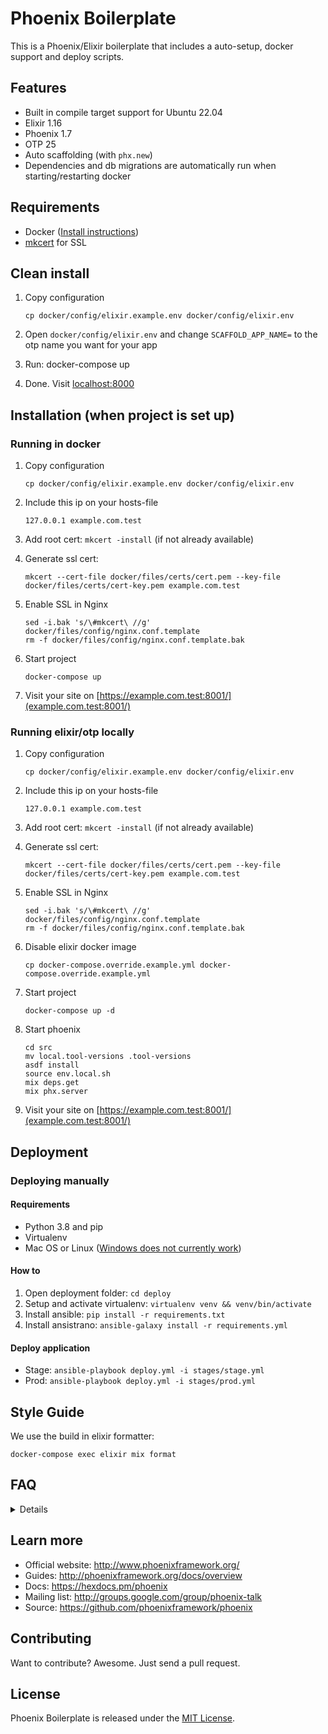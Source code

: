 # Phoenix Boilerplate

This is a Phoenix/Elixir boilerplate that includes a auto-setup, docker support and deploy scripts.


## Features

- Built in compile target support for Ubuntu 22.04
- Elixir 1.16
- Phoenix 1.7
- OTP 25
- Auto scaffolding (with `phx.new`)
- Dependencies and db migrations are automatically run when starting/restarting docker


## Requirements

- Docker ([Install instructions](#how-do-i-install-docker-on-macoswindows))
- [mkcert](https://github.com/FiloSottile/mkcert) for SSL


## Clean install

1. Copy configuration

    ```
    cp docker/config/elixir.example.env docker/config/elixir.env
    ```

2. Open `docker/config/elixir.env` and change `SCAFFOLD_APP_NAME=` to the otp name you want for your app
3. Run: docker-compose up
4. Done. Visit [localhost:8000](http://localhost:8000)


## Installation (when project is set up)

### Running in docker

1. Copy configuration

    ```
    cp docker/config/elixir.example.env docker/config/elixir.env
    ```

2. Include this ip on your hosts-file

    ```
    127.0.0.1 example.com.test
    ```

3. Add root cert: `mkcert -install` (if not already available)

4. Generate ssl cert:
    ```
    mkcert --cert-file docker/files/certs/cert.pem --key-file docker/files/certs/cert-key.pem example.com.test
    ```

5. Enable SSL in Nginx
    ```
    sed -i.bak 's/\#mkcert\ //g' docker/files/config/nginx.conf.template
    rm -f docker/files/config/nginx.conf.template.bak
    ```

6. Start project

    ```
    docker-compose up
    ```

7. Visit your site on [https://example.com.test:8001/](example.com.test:8001/)


### Running elixir/otp locally

1. Copy configuration

    ```
    cp docker/config/elixir.example.env docker/config/elixir.env
    ```

2. Include this ip on your hosts-file

    ```
    127.0.0.1 example.com.test
    ```

3. Add root cert: `mkcert -install` (if not already available)

4. Generate ssl cert:
    ```
    mkcert --cert-file docker/files/certs/cert.pem --key-file docker/files/certs/cert-key.pem example.com.test
    ```

5. Enable SSL in Nginx
    ```
    sed -i.bak 's/\#mkcert\ //g' docker/files/config/nginx.conf.template
    rm -f docker/files/config/nginx.conf.template.bak
    ```

6. Disable elixir docker image

    ```
    cp docker-compose.override.example.yml docker-compose.override.example.yml
    ```

7. Start project

    ```
    docker-compose up -d
    ```

8. Start phoenix
    ```
    cd src
    mv local.tool-versions .tool-versions
    asdf install
    source env.local.sh
    mix deps.get
    mix phx.server
    ```

9. Visit your site on [https://example.com.test:8001/](example.com.test:8001/)


## Deployment

### Deploying manually

#### Requirements

- Python 3.8 and pip
- Virtualenv
- Mac OS or Linux ([Windows does not currently work](http://docs.ansible.com/ansible/latest/intro_windows.html#windows-how-does-it-work))

#### How to

1. Open deployment folder: `cd deploy`
2. Setup and activate virtualenv: `virtualenv venv && venv/bin/activate`
3. Install ansible: `pip install -r requirements.txt`
4. Install ansistrano: `ansible-galaxy install -r requirements.yml`

#### Deploy application

- Stage: `ansible-playbook deploy.yml -i stages/stage.yml`
- Prod: `ansible-playbook deploy.yml -i stages/prod.yml`


## Style Guide

We use the build in elixir formatter:

```
docker-compose exec elixir mix format
```

## FAQ

<details>

### How do I remove the scaffolded app?

```
./scripts/cleanup_scaffold.sh
```

### How do I run the test suite locally?

```
docker-compose run --rm elixir test
```

</details>


## Learn more

* Official website: http://www.phoenixframework.org/
* Guides: http://phoenixframework.org/docs/overview
* Docs: https://hexdocs.pm/phoenix
* Mailing list: http://groups.google.com/group/phoenix-talk
* Source: https://github.com/phoenixframework/phoenix


## Contributing

Want to contribute? Awesome. Just send a pull request.


## License

Phoenix Boilerplate is released under the [MIT License](http://www.opensource.org/licenses/MIT).
